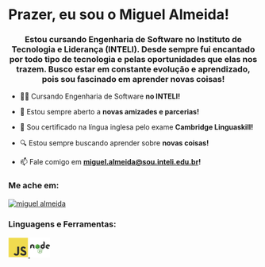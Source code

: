 <h1 align="left">Prazer, eu sou o Miguel Almeida!</h1>
<h3 align="center">Estou cursando Engenharia de Software no Instituto de Tecnologia e Liderança (INTELI). Desde sempre fui encantado por todo tipo de tecnologia e pelas oportunidades que elas nos trazem. Busco estar em constante evolução e aprendizado, pois sou fascinado em aprender novas coisas!</h3>

- 👨‍🎓 Cursando Engenharia de Software **no INTELI!**

- 🤝 Estou sempre aberto a **novas amizades e parcerias!**

- 📜 Sou certificado na língua inglesa pelo exame **Cambridge Linguaskill!**

- 🔍 Estou sempre buscando aprender sobre **novas coisas!**

- 📫 Fale comigo em **miguel.almeida@sou.inteli.edu.br!**

<h3 align="left">Me ache em:</h3>
<p align="left">
<a href="[https://linkedin.com/in/miguel_almeida](https://www.linkedin.com/in/miguel-almeida-83175b350/)" target="blank"><img align="center" src="https://raw.githubusercontent.com/rahuldkjain/github-profile-readme-generator/master/src/images/icons/Social/linked-in-alt.svg" alt="miguel almeida" height="30" width="40" /></a>
</p>

<h3 align="left">Linguagens e Ferramentas:</h3>
<p align="left"> <a href="https://developer.mozilla.org/en-US/docs/Web/JavaScript" target="_blank" rel="noreferrer"> <img src="https://raw.githubusercontent.com/devicons/devicon/master/icons/javascript/javascript-original.svg" alt="javascript" width="40" height="40"/> </a> <a href="https://nodejs.org" target="_blank" rel="noreferrer"> <img src="https://raw.githubusercontent.com/devicons/devicon/master/icons/nodejs/nodejs-original-wordmark.svg" alt="nodejs" width="40" height="40"/> </a> </p>
